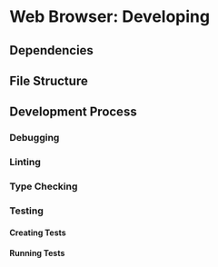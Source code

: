 # Web Browser: Developing
## Dependencies

## File Structure

## Development Process
### Debugging

### Linting

### Type Checking

### Testing
#### Creating Tests

#### Running Tests